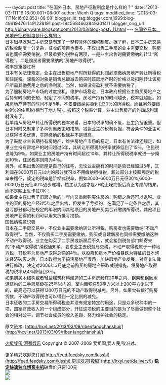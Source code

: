 --- layout: post title: "在国外日本，房地产征税制度是什么样的？" date:
'2013-03-11T16:16:00.001+08:00' author: Wenh Q tags: modified\_time:
'2013-03-11T16:16:02.853+08:00' blogger\_id:
tag:blogger.com,1999:blog-4961947611491238191.post-1845684663849301411
blogger\_orig\_url:
http://binaryware.blogspot.com/2013/03/blog-post\_11.html ---
[在国外日本，房地产征税制度是什么样的？](http://hxyl.net/2013/03/09/ribenfangchanshui/):
\
日本很早就对二手房交易制定了一整套具体的课税制度。据了解，日本二手房交易的税收制度十分复杂，征收的项目也很多，不仅出售二手房的业主需要交税，购房者也同样需要纳税。但最重要的税种有两项，一是业主出售时需要缴纳的转让“所得税”，二是购房者需要缴纳的“房地产取得税”。\
税率是重要杠杆\
日本有关法律规定，业主在出售房地产时所获得的利润必须缴纳房地产转让所得税和住民税。课税的对象是销售总额减去购买时该房地产时的价格以及扣除转让该房产所需其他费用之后的净利润。当然，如果没有盈利就不需要纳税了。\
为了遏制房地产市场的过度投机，维护市场稳定，日本政府根据业主购买房地产之后持有时间的长短，制定了不同的税率。房地产持有的时间越长，税率就越低。如果房地产持有的时间不足5年，不仅要缴纳买卖利润30％的所得税，而且另外要缴纳9％的住民税(相当于地方税)。按照这个税率计算，业主出售房产的约四成利润就没有了。\
若单纯从房地产转让所得税的税率来看，日本的税率的确不低，业主负担很重。但日本同时又制定了多种优惠政策和措施，减免业主的税务负担，符合条件的业主可以获得很多优惠，实际缴纳的税赋并不是很高。\
为了鼓励业主长期持有房地产，维护房地产市场的稳定，日本有关法律还规定，如果业主持有房地产的时间超过5年，其转让所得税的税率就降低到了15％，住民税也降为9％。如果业主的房地产持有时间超过10年，其转让所得税税率就进—步降到10％，住民税率则降为4％。\
另外，如果出售的房屋是自己的住宅，无论业主拥有的时间是否已经超过5年，其利润在3000万日元以内的部分就可以不用缴纳所得税，超过部分才按照规定的税率来稽征，规定的税率是阶梯式税率，例如3000–6000万日元征30%,6000–9000万日元征40%逐步递增。楼主认为这才是ZF晚上吃完饭后真正考虑的结果。而不是晚上就卡拉OK！\
如果业主在出售了旧房之后的一年内又重新购买住房的，购房之后还可以退税。业主购买的房地产经过5年之后出售，但发生了亏损的，在满足了一定条件之后，其盈亏部分都可在规定的年限内同其他项目的房地产买卖合计缴纳所得税，其他项目房地产获得的利润可以用来折抵亏损额。\
国民纳税意识强\
日本在二手房交易中，不仅业主需要缴纳转让所得税，购房者也需要缴纳“不动产取得税”。当然，不仅购买二手房需要缴纳，购买或自建新房也同样需要缴纳这种不动产取得税。业主在购买了二手房或新房后不久，就会接到税务部门邮寄来的“不动产取得税”纳税通知单，要求业主去税务局交税。不动产取得税属于一种地方税，其税率为房地产取得总额的4％。以股票和房地产价格暴跌为特征的日本泡沫经济破灭之后，日本政府为了搞活房地产市场，加快房地产业发展，对有关法律进行修改，决定对2006年3月底之前购买的房地产采取减税措施，将房地产取得税的税率从4％降低到3％。\
如果购买木结构或者轻型建筑材料建造的二手房房龄在20年之内、钢架和钢筋水泥结构的二手房房龄在25年以内的，室内面积在50平方米以上200平方米以下的，最高还可以获得1200万日元的不动产取得税减免。另外，如果欠有银行购房贷款，不动产取得税也可以得到一定比例的减免。\
日本征收的二手房交易所得税税金并没有规定特定的用途，只是众多税种中的一项，国家财政收入的一个组成部分，开征这项税的主要目的是为了尽量做到整个社会的相对公平，调节社会成员的收入差距，努力维护社会的稳定。\
\
原文链接:
[http://hxyl.net/2013/03/09/ribenfangchanshui/](http://hxyl.net/2013/03/09/ribenfangchanshui/)
\
\
[火星娱乐 河蟹娱乐](http://hxyl.net/) Copyright © 2007-2009
爱祖国,爱人民,唉派对。\
\
更多精彩欢迎您订阅[http://feed.feedsky.com/kisshi](http://feed.feedsky.com/kisshi),更加欢迎[投稿](http://hxyl.net/delivery/)\
[**稳定快速独立博客主机**](http://www.gegehost.com/)破盘价只要100元 \
![](http://img.tongji.linezing.com/922164/tongji.gif)\
![](http://www1.feedsky.com/t1/721323416/kisshi/feedsky/s.gif?r=http://hxyl.net/2013/03/09/ribenfangchanshui/)
